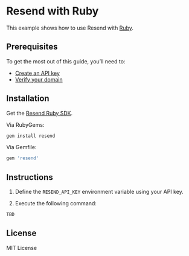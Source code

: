 # Resend with Ruby

This example shows how to use Resend with [Ruby](https://www.ruby-lang.org).

## Prerequisites

To get the most out of this guide, you’ll need to:

* [Create an API key](https://resend.com/api-keys)
* [Verify your domain](https://resend.com/domains)

## Installation

Get the [Resend Ruby SDK](https://github.com/resendlabs/resend-ruby).

Via RubyGems:
```sh
gem install resend
```

Via Gemfile:
```sh
gem 'resend'
```

## Instructions

1. Define the `RESEND_API_KEY` environment variable using your API key.

2. Execute the following command:

  ```sh
TBD
  ```

## License

MIT License